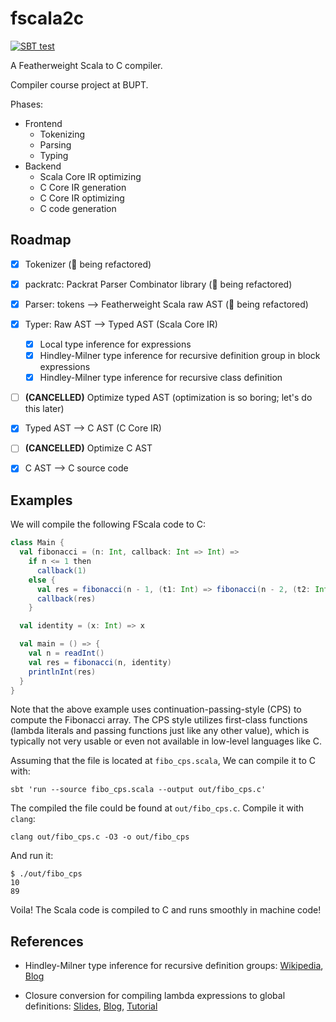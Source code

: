 # fscala2c
 [![SBT test](https://github.com/Linyxus/fscala2c/actions/workflows/ci.yml/badge.svg)](https://github.com/Linyxus/fscala2c/actions/workflows/ci.yml)

 A Featherweight Scala to C compiler.
 
 Compiler course project at BUPT.
 
 Phases:

 - Frontend
   - Tokenizing
   - Parsing
   - Typing
 - Backend
   - Scala Core IR optimizing
   - C Core IR generation
   - C Core IR optimizing
   - C code generation

 ## Roadmap
 
 - [X] Tokenizer (:construction: being refactored)
 
 - [X] packratc: Packrat Parser Combinator library (:construction: being refactored)
 
 - [X] Parser: tokens --> Featherweight Scala raw AST (:construction: being refactored)
 
 - [X] Typer: Raw AST --> Typed AST (Scala Core IR)
   - [X] Local type inference for expressions
   - [X] Hindley-Milner type inference for recursive definition group in block expressions
   - [X] Hindley-Milner type inference for recursive class definition
 
 - [ ] **(CANCELLED)** Optimize typed AST (optimization is so boring; let's do this later)
 
 - [X] Typed AST --> C AST (C Core IR)
 
 - [ ] **(CANCELLED)** Optimize C AST
 
 - [X] C AST --> C source code
 
 ## Examples
 
 We will compile the following FScala code to C:
 ```scala
 class Main {
   val fibonacci = (n: Int, callback: Int => Int) =>
     if n <= 1 then
       callback(1)
     else {
       val res = fibonacci(n - 1, (t1: Int) => fibonacci(n - 2, (t2: Int) => t1 + t2))
       callback(res)
     }

   val identity = (x: Int) => x

   val main = () => {
     val n = readInt()
     val res = fibonacci(n, identity)
     printlnInt(res)
   }
 }
 ```
 Note that the above example uses continuation-passing-style (CPS) to compute the Fibonacci array. The CPS style utilizes first-class functions (lambda literals and passing functions just like any other value), which is typically not very usable or even not available in low-level languages like C.
 
 Assuming that the file is located at `fibo_cps.scala`, We can compile it to C with:
 ```shell
 sbt 'run --source fibo_cps.scala --output out/fibo_cps.c'
 ```
 
 The compiled the file could be found at `out/fibo_cps.c`. Compile it with `clang`:
 ```shell
 clang out/fibo_cps.c -O3 -o out/fibo_cps
 ```
 
 And run it:
 ```shell
 $ ./out/fibo_cps
 10
 89
 ```
 
 Voila! The Scala code is compiled to C and runs smoothly in machine code!

 ## References

 - Hindley-Milner type inference for recursive definition groups:
   [Wikipedia](https://en.wikipedia.org/wiki/Hindley%E2%80%93Milner_type_system),
   [Blog](https://blog.linyxus.xyz/posts/hm-type-inference-for-stlc/)

 - Closure conversion for compiling lambda expressions to global definitions:
   [Slides](http://lampwww.epfl.ch/teaching/archive/advanced_compiler/2007/resources/slides/act-2007-05-closure-conversion.pdf),
   [Blog](http://matt.might.net/articles/closure-conversion/),
   [Tutorial](https://craftinginterpreters.com/closures.html)
